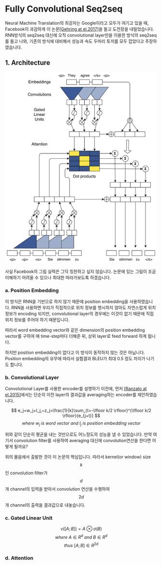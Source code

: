 # Fully Convolutional Seq2seq

Neural Machine Translation의 최강자는 Google이라고 모두가 여기고 있을 때, Facebook이 과감하게 이 논문[\[Gehring at el.2017\]](https://arxiv.org/pdf/1705.03122.pdf)을 들고 도전장을 내밀었습니다. RNN방식의 seq2seq 대신에 오직 convolutional layer만을 이용한 방식의 seq2seq를 들고 나와, 기존의 방식에 대비해서 성능과 속도 두마리 토끼를 모두 잡았다고 주장하였습니다.

## 1. Architecture

![](/assets/nmt-fconv-overview.png)

사실 Facebook의 그림 실력은 그닥 칭찬하고 싶지 않습니다. 논문에 있는 그림이 조금 이해하기 어려울 수 있으나 최대한 따라가보도록 하겠습니다.

### a. Position Embedding

이 방식은 RNN을 기반으로 하지 않기 때문에 position embedding을 사용하였습니다. RNN을 사용하면 우리가 직접적으로 위치 정보를 명시하지 않아도 자연스럽게 위치정보가 encoding 되지만, convolutional layer의 경우에는 이것이 없기 때문에 직접 위치 정보를 주어야 하기 때문입니다.

따라서 word embedding vector와 같은 dimension의 position embedding vector를 구하여 매 time-step마다 더해준 뒤, 상위 layer로 feed forward 하게 됩니다.

하지만 position embedding이 없다고 이 방식이 동작하지 않는 것은 아닙니다. Position embedding의 유무에 따라서 실험결과 BLEU가 최대 0.5 정도 차이가 나기도 합니다.

### b. Convolutional Layer

Convolutional Layer를 사용한 encoder를 설명하기 이전에, 먼저 [[Ranzato at el.2015]](https://arxiv.org/pdf/1511.06732.pdf)에서는 단순히 이전 layer의 결과값을 averaging하는 encoder를 제안하였습니다. 

$$
e_j=w_j+l_j,~z_j=\frac{1}{k}\sum_{t=-\lfloor k/2 \rfloor}^{\lfloor k/2 \rfloor}{e_{j+t}}
$$
$$
where~w_j~is~word~vector~and~l_j~is~position~embedding~vector
$$

위와 같이 단순히 평균을 내는 것만으로도 어느정도의 성능을 낼 수 있었습니다. 만약 여기서 convolution filter를 사용하여 averaging 대신에 convolution연산을 한다면 어떻게 될까요?

위의 물음에서 출발한 것이 이 논문의 핵심입니다. 따라서 kernel(or window) size $$ k $$인 convolution filter가 $$ d $$개 channel의 입력을 받아서 convolution 연산을 수행하여 $$ 2d $$개 channel의 출력을 결과값으로 내놓습니다.

### c. Gated Linear Unit

$$
v([A;B])=A \otimes \sigma(B)
$$
$$
where~A \in R^{d}~and~B \in R^{d}
$$
$$
thus~[A;B] \in R^{2d}
$$

### d. Attention

